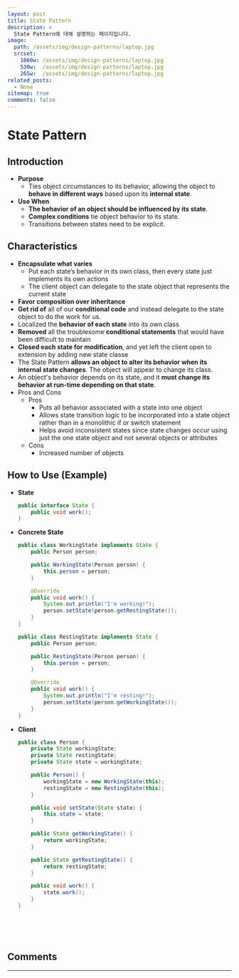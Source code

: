 ```yaml
---
layout: post
title: State Pattern
description: >
  State Pattern에 대해 설명하는 페이지입니다.
image: 
  path: /assets/img/design-patterns/laptop.jpg
  srcset:
    1060w: /assets/img/design-patterns/laptop.jpg
    530w:  /assets/img/design-patterns/laptop.jpg
    265w:  /assets/img/design-patterns/laptop.jpg
related_posts:
  - None
sitemap: true
comments: false
---
```


# State Pattern

## Introduction
- **Purpose**
  - Ties object circumstances to its behavior, allowing the object to **behave in different ways** based upon its **internal state**.
- **Use When**
  - **The behavior of an object should be influenced by its state**.
  - **Complex conditions** tie object behavior to its state.
  - Transitions between states need to be explicit.

## Characteristics
- **Encapsulate what varies**
  - Put each state’s behavior in its own class, then every state just implements its own actions
  - The client object can delegate to the state object that represents the current state
- **Favor composition over inheritance**
- **Get rid of** all of our **conditional code** and instead delegate to the state object to do the work for us.
- Localized the **behavior of each state** into its own class
- **Removed** all the troublesome **conditional statements** that would have been difficult to maintain
- **Closed each state for modification**, and yet left the client open to extension by adding new state classe
- The State Pattern **allows an object to alter its behavior when its internal state changes**. The object will appear to change its class.
- An object's behavior depends on its state, and it **must change its behavior at run-time depending on that state**.
- Pros and Cons
  - Pros
    - Puts all behavior associated with a state into one object
    - Allows state transition logic to be incorporated into a state object rather than in a monolithic if or switch statement
    - Helps avoid inconsistent states since state changes occur using just the one state object and not several objects or attributes
  - Cons
    - Increased number of objects

## How to Use (Example)
- **State**
  ```java
  public interface State {
      public void work();
  }
  ```
- **Concrete State**
  ```java
  public class WorkingState implements State {
      public Person person;

      public WorkingState(Person person) {
          this.person = person;
      }

      @Override
      public void work() {
          System.out.println("I'm working!");
          person.setState(person.getRestingState());
      }
  }
  ```
  ```java
  public class RestingState implements State {
      public Person person;

      public RestingState(Person person) {
          this.person = person;
      }

      @Override
      public void work() {
          System.out.println("I'm resting!");
          person.setState(person.getWorkingState());
      }
  }
  ```
- **Client**
  ```java
  public class Person {
      private State workingState;
      private State restingState;
      private State state = workingState;
  
      public Person() {
          workingState = new WorkingState(this);
          restingState = new RestingState(this);
      }

      public void setState(State state) {
          this.state = state;
      }

      public State getWorkingState() {
          return workingState;
      }

      public State getRestingState() {
          return restingState;
      }

      public void work() {
          state.work();
      }
  }
  ```

<br />
<br />
<br />

## Comments
<hr />
<script
  src="https://utteranc.es/client.js"
  repo="HyunJinNo/HyunJinNo.github.io"
  issue-term="pathname"
  theme="github-light"
  crossorigin="anonymous"
  async
></script>
